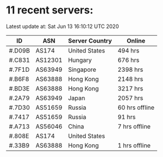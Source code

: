 # 11 recent servers:

Latest update at: Sat Jun 13 16:10:12 UTC 2020

| ID | ASN | Server Country | Online |
| -- | --- | -------------- | ------ |
| #.D09B | AS174 | United States | 494 hrs |
| #.C831 | AS12301 | Hungary | 676 hrs |
| #.7F1D | AS63949 | Singapore | 2398 hrs |
| #.B6F8 | AS63888 | Hong Kong | 2148 hrs |
| #.BD3E | AS63888 | Hong Kong | 3217 hrs |
| #.2A79 | AS63949 | Japan | 2057 hrs |
| #.7D30 | AS51659 | Russia | 60 hrs offline |
| #.7417 | AS51659 | Russia | 91 hrs |
| #.A713 | AS56046 | China | 7 hrs offline |
| #.808E | AS174 | United States | |
| #.33B9 | AS63888 | Hong Kong | 1 hrs offline |

